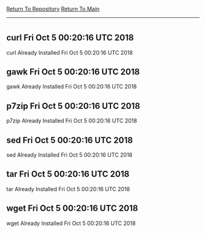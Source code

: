 [Return To Repository](https://github.com/deathbybandaid/piholeparser/)
[Return To Main](https://github.com/deathbybandaid/piholeparser/blob/master/RecentRunLogs/Mainlog.md)
____________________________________
# 
## curl Fri Oct 5 00:20:16 UTC 2018
curl Already Installed Fri Oct 5 00:20:16 UTC 2018
## gawk Fri Oct 5 00:20:16 UTC 2018
gawk Already Installed Fri Oct 5 00:20:16 UTC 2018
## p7zip Fri Oct 5 00:20:16 UTC 2018
p7zip Already Installed Fri Oct 5 00:20:16 UTC 2018
## sed Fri Oct 5 00:20:16 UTC 2018
sed Already Installed Fri Oct 5 00:20:16 UTC 2018
## tar Fri Oct 5 00:20:16 UTC 2018
tar Already Installed Fri Oct 5 00:20:16 UTC 2018
## wget Fri Oct 5 00:20:16 UTC 2018
wget Already Installed Fri Oct 5 00:20:16 UTC 2018
